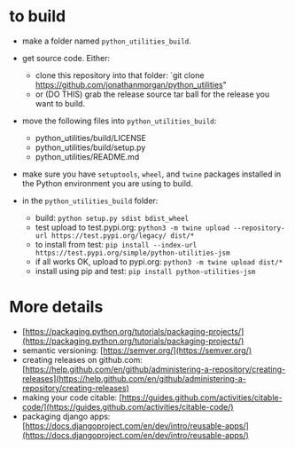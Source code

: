 # to build

- make a folder named `python_utilities_build`.
- get source code.  Either:

    - clone this repository into that folder: `git clone https://github.com/jonathanmorgan/python_utilities"
    - or (DO THIS) grab the release source tar ball for the release you want to build.

- move the following files into `python_utilities_build`:

    - python_utilities/build/LICENSE
    - python_utilities/build/setup.py
    - python_utilities/README.md

- make sure you have `setuptools`, `wheel`, and `twine` packages installed in the Python environment you are using to build.
- in the `python_utilities_build` folder:

    - build: `python setup.py sdist bdist_wheel`
    - test upload to test.pypi.org: `python3 -m twine upload --repository-url https://test.pypi.org/legacy/ dist/*`
    - to install from test: `pip install --index-url https://test.pypi.org/simple/python-utilities-jsm`
    - if all works OK, upload to pypi.org: `python3 -m twine upload dist/*`
    - install using pip and test: `pip install python-utilities-jsm`

# More details

- [https://packaging.python.org/tutorials/packaging-projects/](https://packaging.python.org/tutorials/packaging-projects/)
- semantic versioning: [https://semver.org/](https://semver.org/)
- creating releases on github.com: [https://help.github.com/en/github/administering-a-repository/creating-releases](https://help.github.com/en/github/administering-a-repository/creating-releases)
- making your code citable: [https://guides.github.com/activities/citable-code/](https://guides.github.com/activities/citable-code/)
- packaging django apps: [https://docs.djangoproject.com/en/dev/intro/reusable-apps/](https://docs.djangoproject.com/en/dev/intro/reusable-apps/)
